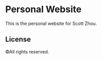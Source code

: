 Personal Website
==========
This is the personal website for Scott Zhou.

## License
©All rights reserved.
